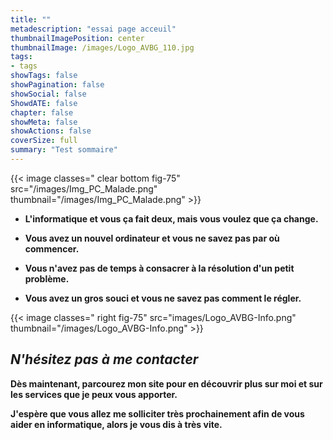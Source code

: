 ```yaml
---
title: ""
metadescription: "essai page acceuil"
thumbnailImagePosition: center
thumbnailImage: /images/Logo_AVBG_110.jpg
tags:
- tags
showTags: false
showPagination: false
showSocial: false
ShowdATE: false
chapter: false
showMeta: false
showActions: false
coverSize: full
summary: "Test sommaire"
---
```


{{< image classes=" clear bottom fig-75" src="/images/Img_PC_Malade.png" thumbnail="/images/Img_PC_Malade.png"  >}}



- **L'informatique et vous ça fait deux, mais vous voulez que ça change.**

- **Vous avez un nouvel ordinateur et vous ne savez pas par où commencer.**

- **Vous n'avez pas de temps à consacrer à la résolution d'un petit problème.**

- **Vous avez un gros souci et vous ne savez pas comment le régler.**

{{< image classes=" right   fig-75" src="images/Logo_AVBG-Info.png" thumbnail="/images/Logo_AVBG-Info.png"  >}}
## _N'hésitez pas à me contacter_
 
**Dès maintenant, parcourez mon site pour en découvrir plus sur moi et sur les services que je peux vous apporter.**

**J'espère que vous allez me solliciter très prochainement afin de vous aider en informatique, alors je vous dis à très vite.**